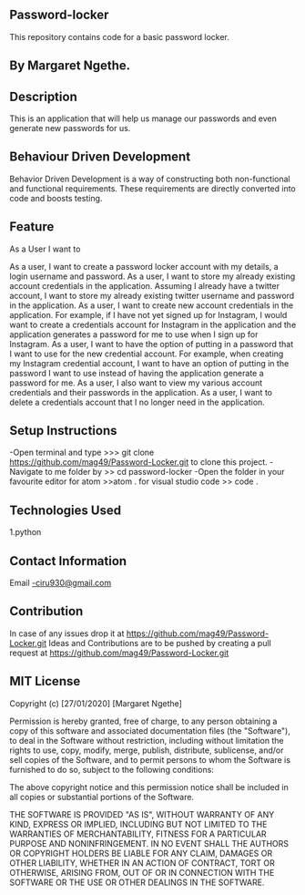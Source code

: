 ## Password-locker

This repository contains code for a basic password locker.

## By Margaret Ngethe.

## Description
This is an application that will help us manage our passwords and even generate new passwords for us.

## Behaviour Driven Development
Behavior Driven Development is a way of constructing both non-functional and functional requirements. These requirements are directly converted into code and boosts testing.

## Feature
As a User I want to

As a user, I want to create a password locker account with my details, a login username and password.
As a user, I want to store my already existing account credentials in the application. Assuming I already have a twitter account, I want to store my already existing twitter username and password in the application.
As a user, I want to create new account credentials in the application. For example, if I have not yet signed up for Instagram, I would want to create a credentials account for Instagram in the application and the application generates a password for me to use when I sign up for Instagram.
As a user, I want to have the option of putting in a password that I want to use for the new credential account. For example, when creating my Instagram credential account, I want to have an option of putting in the password I want to use instead of having the application generate a password for me.
As a user, I also want to view my various account credentials and their passwords in the application.
As a user, I want to delete a credentials account that I no longer need in the application.


## Setup Instructions

-Open terminal and type >>> git clone https://github.com/mag49/Password-Locker.git  to clone this project. 
-Navigate to me folder by >> cd password-locker
-Open the folder in your favourite editor for atom >>atom . for visual studio code >> code .


## Technologies Used

1.python

## Contact Information
Email -ciru930@gmail.com

## Contribution
In case of any issues drop it at https://github.com/mag49/Password-Locker.git
Ideas and Contributions are to be pushed by creating a pull request at https://github.com/mag49/Password-Locker.git


## MIT License
Copyright (c) [27/01/2020] [Margaret Ngethe]

Permission is hereby granted, free of charge, to any person obtaining a copy
of this software and associated documentation files (the "Software"), to deal
in the Software without restriction, including without limitation the rights
to use, copy, modify, merge, publish, distribute, sublicense, and/or sell
copies of the Software, and to permit persons to whom the Software is
furnished to do so, subject to the following conditions:

The above copyright notice and this permission notice shall be included in all
copies or substantial portions of the Software.

THE SOFTWARE IS PROVIDED "AS IS", WITHOUT WARRANTY OF ANY KIND, EXPRESS OR
IMPLIED, INCLUDING BUT NOT LIMITED TO THE WARRANTIES OF MERCHANTABILITY,
FITNESS FOR A PARTICULAR PURPOSE AND NONINFRINGEMENT. IN NO EVENT SHALL THE
AUTHORS OR COPYRIGHT HOLDERS BE LIABLE FOR ANY CLAIM, DAMAGES OR OTHER
LIABILITY, WHETHER IN AN ACTION OF CONTRACT, TORT OR OTHERWISE, ARISING FROM,
OUT OF OR IN CONNECTION WITH THE SOFTWARE OR THE USE OR OTHER DEALINGS IN THE
SOFTWARE.